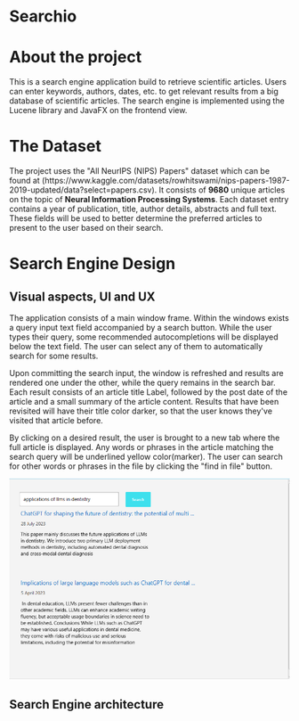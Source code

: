 <h1>Searchio</h1>


<h1>About the project</h1>
This is a search engine application build to retrieve scientific articles. Users can enter keywords, authors, dates, etc. to get relevant results from a big database of scientific articles.
The search engine is implemented using the Lucene library and JavaFX on the frontend view.



<h1>The Dataset</h1>
The project uses the "All NeurIPS (NIPS) Papers" dataset which can be found at (https://www.kaggle.com/datasets/rowhitswami/nips-papers-1987-2019-updated/data?select=papers.csv). It consists of <b>9680</b> unique articles on the topic of <b>Neural Information Processing Systems</b>. Each dataset entry contains a year of publication, title, author details, abstracts and full text. These fields will be used to better determine the preferred articles to present to the user based on their search.


<h1>Search Engine Design</h1>

<h2>Visual aspects, UI and UX</h2>
The application consists of a main window frame. Within the windows exists a query input text field accompanied by
a search button. While the user types their query, some recommended autocompletions will be displayed
below the text field. The user can select any of them to automatically search for some results.

Upon committing the 
search input, the window is refreshed and results are rendered one under the other, while the query remains in the search bar.
Each result consists of an article title Label, followed by the post date of the article and a small summary of the article content.
Results that have been revisited will have their title color darker, so that the user knows they've visited that
article before.

By clicking on a desired result, the user is brought to a new tab where the full article is displayed. Any words or phrases in the article matching the search query will be 
underlined yellow color(marker). The user can search for other words or phrases in the file by clicking the "find in file" button.

![img.png](img.png)

<h2>Search Engine architecture</h2>




